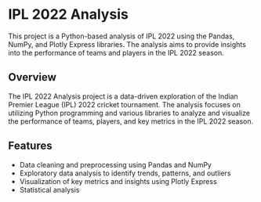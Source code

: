 # IPL 2022 Analysis

This project is a Python-based analysis of IPL 2022 using the Pandas, NumPy, and Plotly Express libraries. The analysis aims to provide insights into the performance of teams and players in the IPL 2022 season.

## Overview

The IPL 2022 Analysis project is a data-driven exploration of the Indian Premier League (IPL) 2022 cricket tournament. The analysis focuses on utilizing Python programming and various libraries to analyze and visualize the performance of teams, players, and key metrics in the IPL 2022 season.

## Features

- Data cleaning and preprocessing using Pandas and NumPy
- Exploratory data analysis to identify trends, patterns, and outliers
- Visualization of key metrics and insights using Plotly Express
- Statistical analysis
  
